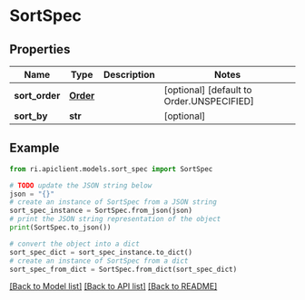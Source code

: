 # SortSpec


## Properties

Name | Type | Description | Notes
------------ | ------------- | ------------- | -------------
**sort_order** | [**Order**](Order.md) |  | [optional] [default to Order.UNSPECIFIED]
**sort_by** | **str** |  | [optional] 

## Example

```python
from ri.apiclient.models.sort_spec import SortSpec

# TODO update the JSON string below
json = "{}"
# create an instance of SortSpec from a JSON string
sort_spec_instance = SortSpec.from_json(json)
# print the JSON string representation of the object
print(SortSpec.to_json())

# convert the object into a dict
sort_spec_dict = sort_spec_instance.to_dict()
# create an instance of SortSpec from a dict
sort_spec_from_dict = SortSpec.from_dict(sort_spec_dict)
```
[[Back to Model list]](../README.md#documentation-for-models) [[Back to API list]](../README.md#documentation-for-api-endpoints) [[Back to README]](../README.md)

